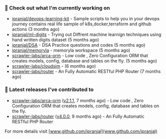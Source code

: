 ### 👷 Check out what I'm currently working on

- [ipranjal/devops-learning-kit](https://github.com/ipranjal/devops-learning-kit) - Sample scripts to help you in your devops journey contains real life sample of k8s,docker,terraform and github actions (3 months ago)
- [ipranjal/ml-digits](https://github.com/ipranjal/ml-digits) - Trying out Diffrent machine learnign techniques using hand written digits dataset (5 months ago)
- [ipranjal/DSA](https://github.com/ipranjal/DSA) - DSA Practice questions and codes (5 months ago)
- [ipranjal/memoryla](https://github.com/ipranjal/memoryla) - memoryla workspace (5 months ago)
- [scrawler-labs/arca-orm](https://github.com/scrawler-labs/arca-orm) -  Low code , Zero Configuration ORM that creates models, config, database and tables on the fly. (5 months ago)
- [scrawler-labs/cloudsim](https://github.com/scrawler-labs/cloudsim) -  (6 months ago)
- [scrawler-labs/router](https://github.com/scrawler-labs/router) - An Fully Automatic RESTful PHP Router (7 months ago)

### 🔭 Latest releases I've contributed to

- [scrawler-labs/arca-orm](https://github.com/scrawler-labs/arca-orm) ([v2.1.1](https://github.com/scrawler-labs/arca-orm/releases/tag/v2.1.1), 7 months ago) -  Low code , Zero Configuration ORM that creates models, config, database and tables on the fly.
- [scrawler-labs/router](https://github.com/scrawler-labs/router) ([v4.0.0](https://github.com/scrawler-labs/router/releases/tag/v4.0.0), 9 months ago) - An Fully Automatic RESTful PHP Router

For more details visit [www.github.com/ipranjal](www.github.com/ipranjal)

